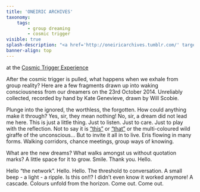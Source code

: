 ```yaml
---
title: 'ONEIRIC ARCHIVES'
taxonomy:
    tags:
        - group dreaming
        - cosmic trigger
visible: true
splash-description: "<a href='http://oneiricarchives.tumblr.com/' target='blank'>Visit the Oneiric Archives</a>"
banner-align: top
---
```



at the [Cosmic Trigger Experience](http://cosmictriggerplay.com/)

After the cosmic trigger is pulled, what happens when we exhale from group reality? Here are a few fragments drawn up into waking consciousness from our dreamers on the 23rd October 2014. Unreliably collected, recorded by hand by Kate Genevieve, drawn by Will Scobie. 

Plunge into the ignored, the worthless, the forgotten. How could anything make it through? Yes, sir, they mean nothing! No, sir, a dream did not lead me here. This is just a little thing. Just to listen. Just to care. Just to play with the reflection. Not to say it is [“this”](http://oneiricarchives.tumblr.com/) or [“that”](http://oneiricarchives.tumblr.com/) or the multi-coloured wild giraffe of the unconscious… But to invite it all in to live. Eris flowing in many forms. Walking corridors, chance meetings, group ways of knowing. 

What are the new dreams? What walks amongst us without quotation marks? A little space for it to grow. 
Smile. Thank you. Hello. 

Hello “the network”. Hello. Hello. The threshold to conversation. 
A small beep - a light - a ripple. Is this on!!? I didn’t even know it worked anymore! A cascade. Colours unfold from the horizon. Come out. Come out.
